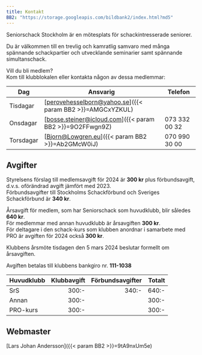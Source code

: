 ```yaml
---
title: Kontakt
BB2: "https://storage.googleapis.com/bildbank2/index.html?md5"
---
```


Seniorschack Stockholm är en mötesplats för schackintresserade seniorer.

Du är välkommen till en trevlig och kamratlig samvaro 
med många spännande schackpartier och utvecklande seminarier samt spännande simultanschack.  

Vill du bli medlem?    
Kom till klubblokalen eller kontakta någon av dessa medlemmar:   

| Dag       | Ansvarig                                        | Telefon       |
|-----------|-------------------------------------------------|---------------|
| Tisdagar  | [perovehesselborn@yahoo.se]({{< param BB2 >}}=AMGCxYZKUL) |               |
| Onsdagar  | [bosse.steiner@icloud.com]({{< param BB2 >}}=9O2FFwgn9Z)  | 073 332 00 32 |
| Torsdagar | [Bjorn@Lowgren.eu]({{< param BB2 >}}=Ab2GMcW0iJ)          | 070 990 30 00 |

## Avgifter 

Styrelsens förslag till medlemsavgift för 2024 är **300 kr** plus förbundsavgift,  
d.v.s. oförändrad avgift jämfört med 2023.  
Förbundsavgifter till Stockholms Schackförbund och Sveriges Schackförbund är **340 kr**.

Årsavgift för medlem, som har Seniorschack som huvudklubb, blir således **640 kr**.  
För medlemmar med annan huvudklubb är årsavgiften **300 kr**.  
För deltagare i den schack-kurs som klubben anordnar i samarbete med PRO
är avgiften för 2024 också **300 kr**.  

Klubbens årsmöte tisdagen den 5 mars 2024 beslutar formellt om årsavgiften.

Avgiften betalas till klubbens bankgiro nr. **111-1038**

| Huvudklubb | Klubbavgift | Förbundsavgifter | Totalt |
|------------|------------:|-----------------:|-------:|
| SrS        |       300:- |            340:- |  640:- |
| Annan      |       300:- |                  |  300:- |
| PRO-kurs   |       300:- |                  |  300:- |

## Webmaster

[Lars Johan Andersson]({{< param BB2 >}}=9tA9nxUm5e) 